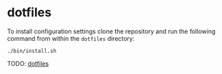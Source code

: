 dotfiles
========

To install configuration settings clone the repository and run the following command from within the `dotfiles` directory:

    ./bin/install.sh

TODO: [dotfiles](https://github.com/mathiasbynens/dotfiles)
